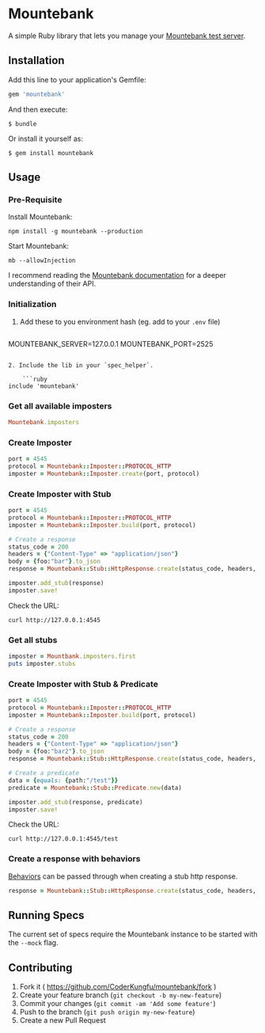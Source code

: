 # Mountebank

A simple Ruby library that lets you manage your [Mountebank test server](http://www.mbtest.org/).

## Installation

Add this line to your application's Gemfile:

```ruby
gem 'mountebank'
```

And then execute:

    $ bundle

Or install it yourself as:

    $ gem install mountebank

## Usage

### Pre-Requisite

Install Mountebank:

```
npm install -g mountebank --production
```

Start Mountebank:

```
mb --allowInjection
```

I recommend reading the [Mountebank documentation](http://www.mbtest.org/docs/api/overview) for a deeper understanding of their API.

### Initialization

1. Add these to you environment hash (eg. add to your `.env` file)
	
	```
MOUNTEBANK_SERVER=127.0.0.1
MOUNTEBANK_PORT=2525
```

2. Include the lib in your `spec_helper`.

	```ruby
include 'mountebank'
```

### Get all available imposters

```ruby
Mountebank.imposters
```

### Create Imposter

```ruby
port = 4545
protocol = Mountebank::Imposter::PROTOCOL_HTTP
imposter = Mountebank::Imposter.create(port, protocol)
```

### Create Imposter with Stub

```ruby
port = 4545
protocol = Mountebank::Imposter::PROTOCOL_HTTP
imposter = Mountebank::Imposter.build(port, protocol)

# Create a response
status_code = 200
headers = {"Content-Type" => "application/json"}
body = {foo:"bar"}.to_json
response = Mountebank::Stub::HttpResponse.create(status_code, headers, body)

imposter.add_stub(response)
imposter.save!
```

Check the URL:
```
curl http://127.0.0.1:4545
```

### Get all stubs

```ruby
imposter = Mountbank.imposters.first
puts imposter.stubs
```

### Create Imposter with Stub & Predicate

```ruby
port = 4545
protocol = Mountebank::Imposter::PROTOCOL_HTTP
imposter = Mountebank::Imposter.build(port, protocol)

# Create a response
status_code = 200
headers = {"Content-Type" => "application/json"}
body = {foo:"bar2"}.to_json
response = Mountebank::Stub::HttpResponse.create(status_code, headers, body)

# Create a predicate
data = {equals: {path:"/test"}}
predicate = Mountebank::Stub::Predicate.new(data)

imposter.add_stub(response, predicate)
imposter.save!
```

Check the URL:
```
curl http://127.0.0.1:4545/test
```

### Create a response with behaviors
[Behaviors](http://www.mbtest.org/docs/api/behaviors) can be passed through when creating a stub http response.
```ruby
response = Mountebank::Stub::HttpResponse.create(status_code, headers, body, {wait: 1000}) # Wait 1 second before responding
```

## Running Specs

The current set of specs require the Mountebank instance to be started with the `--mock` flag.

## Contributing

1. Fork it ( https://github.com/CoderKungfu/mountebank/fork )
2. Create your feature branch (`git checkout -b my-new-feature`)
3. Commit your changes (`git commit -am 'Add some feature'`)
4. Push to the branch (`git push origin my-new-feature`)
5. Create a new Pull Request
